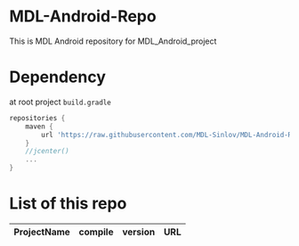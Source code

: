 # MDL-Android-Repo

This is MDL Android repository for MDL_Android_project

# Dependency

at root project `build.gradle`

```gradle
repositories {
    maven {
        url 'https://raw.githubusercontent.com/MDL-Sinlov/MDL-Android-Repo/master/mvn-repo/'
    }
    //jcenter()
    ...
}
```

# List of this repo

|ProjectName|compile|version|URL|
|-----------|-------|-------|---|
